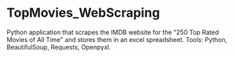 # TopMovies_WebScraping

Python application that scrapes the IMDB website for the "250 Top Rated Movies of All Time" and stores them in an excel spreadsheet.
Tools: Python, BeautifulSoup, Requests, Openpyxl.
